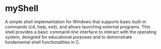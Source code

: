 # myShell
A simple shell implementation for Windows that supports basic built-in commands (cd, help, exit), and allows launching external programs. This shell provides a basic command-line interface to interact with the operating system, designed for educational purposes and to demonstrate fundamental shell functionalities in C.
